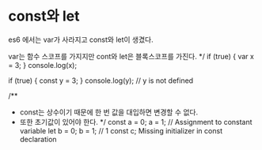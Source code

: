 # const와 let

es6 에서는  var가 사라지고 const와 let이 생겼다.

var는 함수 스코프를 가지지만 cont와 let은 블록스코프를 가진다.
*/
if (true) {
var x = 3;
}
 console.log(x);

if (true) {
    const y = 3;
}
 console.log(y); // y is not defined


/**
 * const는 상수이기 때문에 한 번 값을 대입하면 변경할 수 없다.
 * 또한  초기값이 있어야 한다.
 */
const a = 0;
a = 1; // Assignment to constant variable
let b = 0;
b = 1; // 1
const c; Missing initializer in const declaration
